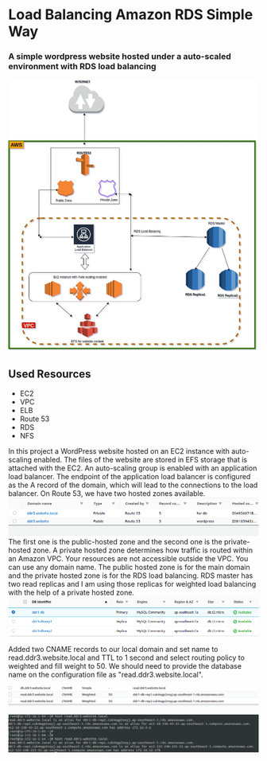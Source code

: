 # Load Balancing Amazon RDS Simple Way
### A simple wordpress website hosted under a auto-scaled environment with RDS load balancing


![alt text](https://github.com/rony-james/Hosting-website-with-RDS-Load-balancing/blob/main/RDS-LB.jpg?raw=true)

## Used Resources
- EC2
- VPC
- ELB
- Route 53
- RDS
- NFS



In this project a WordPress website hosted on an EC2 instance with auto-scaling enabled. The files of the website are stored in EFS storage that is attached with the EC2. An auto-scaling group is enabled with an application load balancer. The endpoint of the application load balancer is configured as the A record of the domain, which will lead to the connections to the load balancer.
On Route 53, we have two hosted zones available. 
![alt text](https://github.com/rony-james/Hosting-website-with-RDS-Load-balancing/blob/main/R53.png?raw=true)
The first one is the public-hosted zone and the second one is the private-hosted zone. A private hosted zone determines how traffic is routed within an Amazon VPC. Your resources are not accessible outside the VPC. You can use any domain name. The public hosted zone is for the main domain and the private hosted zone is for the RDS load balancing.  RDS master has two read replicas and I am using those replicas for weighted load balancing with the help of a private hosted zone.
![alt text](https://github.com/rony-james/Hosting-website-with-RDS-Load-balancing/blob/main/db-identifier.png?raw=true)

Added two CNAME records to our local domain and set name to read.ddr3.website.local and TTL to 1 second and select routing policy to weighted and fill weight to 50. We should need to provide the database name on the configuration file as "read.ddr3.website.local". 

![alt text](https://github.com/rony-james/Hosting-website-with-RDS-Load-balancing/blob/main/private-zone.png?raw=true)


![alt text](https://github.com/rony-james/Hosting-website-with-RDS-Load-balancing/blob/main/dig-result.png?raw=true)
